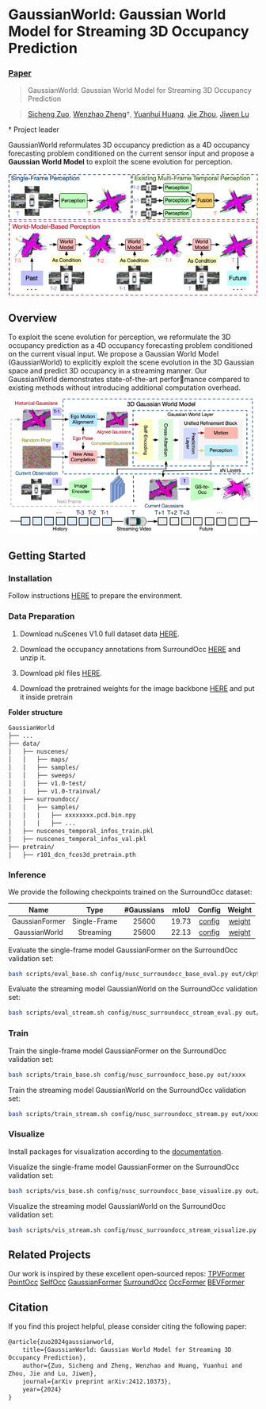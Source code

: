 # GaussianWorld: Gaussian World Model for Streaming 3D Occupancy Prediction
### [Paper](https://arxiv.org/abs/2412.04380)

> GaussianWorld: Gaussian World Model for Streaming 3D Occupancy Prediction

> [Sicheng Zuo](https://scholar.google.com/citations?user=11kh6C4AAAAJ&hl=en&oi=ao), [Wenzhao Zheng](https://wzzheng.net/)$\dagger$,  [Yuanhui Huang](https://scholar.google.com/citations?hl=zh-CN&user=LKVgsk4AAAAJ), [Jie Zhou](https://scholar.google.com/citations?user=6a79aPwAAAAJ&hl=en&authuser=1), [Jiwen Lu](http://ivg.au.tsinghua.edu.cn/Jiwen_Lu/)

$\dagger$ Project leader

GaussianWorld reformulates 3D occupancy prediction as a 4D occupancy forecasting problem conditioned on the current sensor input and propose a **Gaussian World Model** to exploit the scene evolution for perception.

![teaser](./assets/teaser.png)

## Overview
To exploit the scene evolution for perception, we reformulate the 3D occupancy prediction as a 4D occupancy forecasting problem conditioned on the current visual input.
We propose a Gaussian World Model (GaussianWorld) to explicitly exploit the scene evolution in the 3D Gaussian space and predict 3D occupancy in a streaming manner.
Our GaussianWorld demonstrates state-of-the-art performance compared to existing methods without introducing additional computation overhead.

![overview](./assets/framework.png)

## Getting Started

### Installation
Follow instructions [HERE](docs/installation.md) to prepare the environment.

### Data Preparation
1. Download nuScenes V1.0 full dataset data [HERE](https://www.nuscenes.org/download).

2. Download the occupancy annotations from SurroundOcc [HERE](https://github.com/weiyithu/SurroundOcc) and unzip it.

3. Download pkl files [HERE](https://cloud.tsinghua.edu.cn/d/095a624d621b4aa98cf9/).

4. Download the pretrained weights for the image backbone [HERE](https://github.com/zhiqi-li/storage/releases/download/v1.0/r101_dcn_fcos3d_pretrain.pth) and put it inside pretrain

**Folder structure**
```
GaussianWorld
├── ...
├── data/
│   ├── nuscenes/
│   │   ├── maps/
│   │   ├── samples/
│   │   ├── sweeps/
│   │   ├── v1.0-test/
|   |   ├── v1.0-trainval/
│   ├── surroundocc/
│   │   ├── samples/
│   │   |   ├── xxxxxxxx.pcd.bin.npy
│   │   |   ├── ...
│   ├── nuscenes_temporal_infos_train.pkl
│   ├── nuscenes_temporal_infos_val.pkl
├── pretrain/
│   ├── r101_dcn_fcos3d_pretrain.pth
```

### Inference
We provide the following checkpoints trained on the SurroundOcc dataset:

| Name  | Type | #Gaussians | mIoU | Config | Weight |
| :---: | :---: | :---: | :---: | :---: | :---: |
| GaussianFormer | Single-Frame | 25600 | 19.73 | [config](config/nusc_surroundocc_base_eval.py) | [weight](https://cloud.tsinghua.edu.cn/f/a749f8c59e554a46a596/) |
| GaussianWorld | Streaming | 25600  | 22.13 | [config](config/nusc_surroundocc_stream_eval.py) | [weight](https://cloud.tsinghua.edu.cn/f/4939dcc50b2a44c1b98d/) |

Evaluate the single-frame model GaussianFormer on the SurroundOcc validation set:
```bash
bash scripts/eval_base.sh config/nusc_surroundocc_base_eval.py out/ckpt_base.pth out/xxxx
```

Evaluate the streaming model GaussianWorld on the SurroundOcc validation set:
```bash
bash scripts/eval_stream.sh config/nusc_surroundocc_stream_eval.py out/ckpt_stream.pth out/xxxx
```

### Train

Train the single-frame model GaussianFormer on the SurroundOcc validation set:
```bash
bash scripts/train_base.sh config/nusc_surroundocc_base.py out/xxxx
```

Train the streaming model GaussianWorld on the SurroundOcc validation set:
```bash
bash scripts/train_stream.sh config/nusc_surroundocc_stream.py out/xxxx
```

### Visualize
Install packages for visualization according to the [documentation](docs/installation.md).

Visualize the single-frame model GaussianFormer on the SurroundOcc validation set:
```bash
bash scripts/vis_base.sh config/nusc_surroundocc_base_visualize.py out/ckpt_base.pth scene-0098 out/xxxx
```

Visualize the streaming model GaussianWorld on the SurroundOcc validation set:
```bash
bash scripts/vis_stream.sh config/nusc_surroundocc_stream_visualize.py out/ckpt_stream.pth scene-0098 out/xxxx
```

## Related Projects

Our work is inspired by these excellent open-sourced repos:
[TPVFormer](https://github.com/wzzheng/TPVFormer)
[PointOcc](https://github.com/wzzheng/PointOcc)
[SelfOcc](https://github.com/huang-yh/SelfOcc)
[GaussianFormer](https://github.com/huang-yh/GaussianFormer)
[SurroundOcc](https://github.com/weiyithu/SurroundOcc) 
[OccFormer](https://github.com/zhangyp15/OccFormer)
[BEVFormer](https://github.com/fundamentalvision/BEVFormer)

## Citation

If you find this project helpful, please consider citing the following paper:
```
@article{zuo2024gaussianworld,
    title={GaussianWorld: Gaussian World Model for Streaming 3D Occupancy Prediction},
    author={Zuo, Sicheng and Zheng, Wenzhao and Huang, Yuanhui and Zhou, Jie and Lu, Jiwen},
    journal={arXiv preprint arXiv:2412.10373},
    year={2024}
}